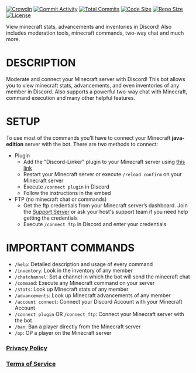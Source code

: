 [![Crowdin](https://badges.crowdin.net/minecraft-smp-bot/localized.svg)](https://crowdin.com/project/minecraft-smp-bot) [![Commit Activity](https://img.shields.io/github/commit-activity/m/MC-Linker/MC-Linker)](https://github.com/MC-Linker/MC-Linker) [![Total Commits](https://badgen.net/github/commits/MC-Linker/MC-Linker/main)](https://github.com/MC-Linker/MC-Linker) [![Code Size](https://img.shields.io/github/languages/code-size/MC-Linker/MC-Linker)](https://github.com/MC-Linker/MC-Linker) [![Repo Size](https://img.shields.io/github/repo-size/MC-Linker/MC-Linker)](https://github.com/MC-Linker/MC-Linker) [![License](https://img.shields.io/badge/license-CC%20BY--NC%204.0-red)](https://github.com/MC-Linker/MC-Linker/blob/main/LICENSE.md)

View minecraft stats, advancements and inventories in Discord! Also includes moderation tools, minecraft commands,
two-way chat and much more.

# DESCRIPTION

Moderate and connect your Minecraft server with Discord! This bot allows you to view minecraft stats, advancements, and
even inventories of any member in Discord. Also supports a powerful two-way chat with Minecraft, command execution and
many other helpful features.

# SETUP

To use most of the commands you’ll have to connect your Minecraft **java-edition** server with the bot. There are two
methods to connect:

+ Plugin
	+ Add the "Discord-Linker" plugin to your Minecraft server
	  using [this link](https://www.spigotmc.org/resources/discord-linker.98749/)
	+ Restart your Minecraft server or execute `/reload confirm` on your Minecraft server
	+ Execute `/connect plugin` in Discord
	+ Follow the instructions in the embed
+ FTP (no minecraft chat or commands)
	+ Get the ftp credentials from your Minecraft server’s dashboard. Join
	  the [Support Server](https://discord.gg/rX36kZUGNK) or ask your host's support team if you need help getting the
	  credentials
	+ Execute `/connect ftp` in Discord and enter your credentials

# IMPORTANT COMMANDS

+ `/help`: Detailed description and usage of every command
+ `/inventory`: Look in the inventory of any member
+ `/chatchannel`: Set a channel in which the bot will send the minecraft chat
+ `/command`: Execute any Minecraft command on your server
+ `/stats`: Look up Minecraft stats of any member
+ `/advancements`: Look up Minecraft advancements of any member
+ `/account connect`: Connect your Discord Account with your Minecraft Account
+ `/connect plugin` OR `/connect ftp`: Connect your Minecraft server with the bot
+ `/ban`: Ban a player directly from the Minecraft server
+ `/op`: OP a player on the Minecraft server

### [Privacy Policy](https://mclinker.com/privacy)

### [Terms of Service](https://mclinker.com/tos)
